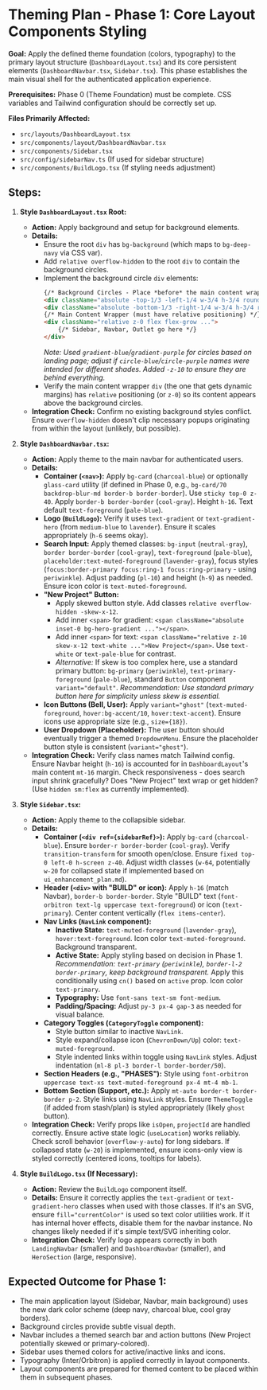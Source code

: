 # Theming Plan - Phase 1: Core Layout Components Styling

**Goal:** Apply the defined theme foundation (colors, typography) to the primary layout structure (`DashboardLayout.tsx`) and its core persistent elements (`DashboardNavbar.tsx`, `Sidebar.tsx`). This phase establishes the main visual shell for the authenticated application experience.

**Prerequisites:** Phase 0 (Theme Foundation) must be complete. CSS variables and Tailwind configuration should be correctly set up.

**Files Primarily Affected:**

*   `src/layouts/DashboardLayout.tsx`
*   `src/components/layout/DashboardNavbar.tsx`
*   `src/components/Sidebar.tsx`
*   `src/config/sidebarNav.ts` (If used for sidebar structure)
*   `src/components/BuildLogo.tsx` (If styling needs adjustment)

## Steps:

1.  **Style `DashboardLayout.tsx` Root:**
    *   **Action:** Apply background and setup for background elements.
    *   **Details:**
        *   Ensure the root `div` has `bg-background` (which maps to `bg-deep-navy` via CSS var).
        *   Add `relative overflow-hidden` to the root `div` to contain the background circles.
        *   Implement the background circle `div` elements:
            ```html
            {/* Background Circles - Place *before* the main content wrapper */}
            <div className="absolute -top-1/3 -left-1/4 w-3/4 h-3/4 rounded-full bg-gradient-blue opacity-[0.07] blur-[120px] pointer-events-none -z-10"></div>
            <div className="absolute -bottom-1/3 -right-1/4 w-3/4 h-3/4 rounded-full bg-gradient-purple opacity-[0.07] blur-[120px] pointer-events-none -z-10"></div>
            {/* Main Content Wrapper (must have relative positioning) */}
            <div className="relative z-0 flex flex-grow ...">
                {/* Sidebar, Navbar, Outlet go here */}
            </div>
            ```
            *Note: Used `gradient-blue`/`gradient-purple` for circles based on landing page; adjust if `circle-blue`/`circle-purple` names were intended for different shades. Added `-z-10` to ensure they are behind everything.*
        *   Verify the main content wrapper `div` (the one that gets dynamic margins) has `relative` positioning (or `z-0`) so its content appears above the background circles.
    *   **Integration Check:** Confirm no existing background styles conflict. Ensure `overflow-hidden` doesn't clip necessary popups originating from within the layout (unlikely, but possible).

2.  **Style `DashboardNavbar.tsx`:**
    *   **Action:** Apply theme to the main navbar for authenticated users.
    *   **Details:**
        *   **Container (`<nav>`):** Apply `bg-card` (`charcoal-blue`) or optionally `glass-card` utility (if defined in Phase 0, e.g., `bg-card/70 backdrop-blur-md border-b border-border`). Use `sticky top-0 z-40`. Apply `border-b border-border` (`cool-gray`). Height `h-16`. Text default `text-foreground` (`pale-blue`).
        *   **Logo (`BuildLogo`):** Verify it uses `text-gradient` or `text-gradient-hero` (from `medium-blue` to `lavender`). Ensure it scales appropriately (`h-6` seems okay).
        *   **Search Input:** Apply themed classes: `bg-input` (`neutral-gray`), `border border-border` (`cool-gray`), `text-foreground` (`pale-blue`), `placeholder:text-muted-foreground` (`lavender-gray`), focus styles (`focus:border-primary focus:ring-1 focus:ring-primary` - using `periwinkle`). Adjust padding (`pl-10`) and height (`h-9`) as needed. Ensure icon color is `text-muted-foreground`.
        *   **"New Project" Button:**
            *   Apply skewed button style. Add classes `relative overflow-hidden -skew-x-12`.
            *   Add inner `<span>` for gradient: `<span className="absolute inset-0 bg-hero-gradient ..."></span>`.
            *   Add inner `<span>` for text: `<span className="relative z-10 skew-x-12 text-white ...">New Project</span>`. Use `text-white` or `text-pale-blue` for contrast.
            *   *Alternative:* If skew is too complex here, use a standard primary button: `bg-primary` (`periwinkle`), `text-primary-foreground` (`pale-blue`), standard `Button` component `variant="default"`. *Recommendation: Use standard primary button here for simplicity unless skew is essential.*
        *   **Icon Buttons (Bell, User):** Apply `variant="ghost"` (`text-muted-foreground`, `hover:bg-accent/10`, `hover:text-accent`). Ensure icons use appropriate size (e.g., `size={18}`).
        *   **User Dropdown (Placeholder):** The user button should eventually trigger a themed `DropdownMenu`. Ensure the placeholder button style is consistent (`variant="ghost"`).
    *   **Integration Check:** Verify class names match Tailwind config. Ensure Navbar height (`h-16`) is accounted for in `DashboardLayout`'s main content `mt-16` margin. Check responsiveness - does search input shrink gracefully? Does "New Project" text wrap or get hidden? (Use `hidden sm:flex` as currently implemented).

3.  **Style `Sidebar.tsx`:**
    *   **Action:** Apply theme to the collapsible sidebar.
    *   **Details:**
        *   **Container (`<div ref={sidebarRef}>`):** Apply `bg-card` (`charcoal-blue`). Ensure `border-r border-border` (`cool-gray`). Verify `transition-transform` for smooth open/close. Ensure `fixed top-0 left-0 h-screen z-40`. Adjust width classes (`w-64`, potentially `w-20` for collapsed state if implemented based on `ui_enhancement_plan.md`).
        *   **Header (`<div>` with "BUILD" or icon):** Apply `h-16` (match Navbar), `border-b border-border`. Style "BUILD" text (`font-orbitron text-lg uppercase text-foreground`) or icon (`text-primary`). Center content vertically (`flex items-center`).
        *   **Nav Links (`NavLink` component):**
            *   **Inactive State:** `text-muted-foreground` (`lavender-gray`), `hover:text-foreground`. Icon color `text-muted-foreground`. Background transparent.
            *   **Active State:** Apply styling based on decision in Phase 1. *Recommendation: `text-primary` (`periwinkle`), `border-l-2 border-primary`, keep background transparent.* Apply this conditionally using `cn()` based on `active` prop. Icon color `text-primary`.
            *   **Typography:** Use `font-sans text-sm font-medium`.
            *   **Padding/Spacing:** Adjust `py-3 px-4 gap-3` as needed for visual balance.
        *   **Category Toggles (`CategoryToggle` component):**
            *   Style button similar to inactive `NavLink`.
            *   Style expand/collapse icon (`ChevronDown/Up`) color: `text-muted-foreground`.
            *   Style indented links within toggle using `NavLink` styles. Adjust indentation (`ml-8 pl-3 border-l border-border/50`).
        *   **Section Headers (e.g., "PHASES"):** Style using `font-orbitron uppercase text-xs text-muted-foreground px-4 mt-4 mb-1`.
        *   **Bottom Section (Support, etc.):** Apply `mt-auto border-t border-border p-2`. Style links using `NavLink` styles. Ensure `ThemeToggle` (if added from stash/plan) is styled appropriately (likely `ghost` button).
    *   **Integration Check:** Verify props like `isOpen`, `projectId` are handled correctly. Ensure active state logic (`useLocation`) works reliably. Check scroll behavior (`overflow-y-auto`) for long sidebars. If collapsed state (`w-20`) is implemented, ensure icons-only view is styled correctly (centered icons, tooltips for labels).

4.  **Style `BuildLogo.tsx` (If Necessary):**
    *   **Action:** Review the `BuildLogo` component itself.
    *   **Details:** Ensure it correctly applies the `text-gradient` or `text-gradient-hero` classes when used with those classes. If it's an SVG, ensure `fill="currentColor"` is used so text color utilities work. If it has internal hover effects, disable them for the navbar instance. No changes likely needed if it's simple text/SVG inheriting color.
    *   **Integration Check:** Verify logo appears correctly in both `LandingNavbar` (smaller) and `DashboardNavbar` (smaller), and `HeroSection` (large, responsive).

## Expected Outcome for Phase 1:

*   The main application layout (Sidebar, Navbar, main background) uses the new dark color scheme (deep navy, charcoal blue, cool gray borders).
*   Background circles provide subtle visual depth.
*   Navbar includes a themed search bar and action buttons (New Project potentially skewed or primary-colored).
*   Sidebar uses themed colors for active/inactive links and icons.
*   Typography (Inter/Orbitron) is applied correctly in layout components.
*   Layout components are prepared for themed content to be placed within them in subsequent phases. 